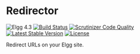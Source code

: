# Redirector

![Elgg 4.3](https://img.shields.io/badge/Elgg-4.3-green.svg)
[![Build Status](https://scrutinizer-ci.com/g/ColdTrick/redirector/badges/build.png?b=master)](https://scrutinizer-ci.com/g/ColdTrick/redirector/build-status/master)
[![Scrutinizer Code Quality](https://scrutinizer-ci.com/g/ColdTrick/redirector/badges/quality-score.png?b=master)](https://scrutinizer-ci.com/g/ColdTrick/redirector/?branch=master)
[![Latest Stable Version](https://poser.pugx.org/coldtrick/redirector/v/stable.svg)](https://packagist.org/packages/coldtrick/redirector)
[![License](https://poser.pugx.org/coldtrick/redirector/license.svg)](https://packagist.org/packages/coldtrick/redirector)

Redirect URLs on your Elgg site.
